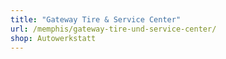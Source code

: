 ```yaml
---
title: "Gateway Tire & Service Center"
url: /memphis/gateway-tire-und-service-center/
shop: Autowerkstatt
---
```

